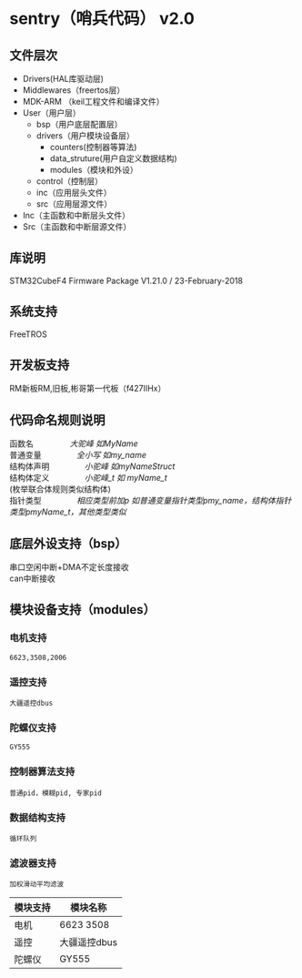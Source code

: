 # sentry（哨兵代码）   v2.0
## 文件层次
+ Drivers(HAL库驱动层)
+ Middlewares（freertos层）
+ MDK-ARM （keil工程文件和编译文件）
+ User（用户层）
  - bsp（用户底层配置层）
  - drivers（用户模块设备层）
    * counters(控制器等算法)
    * data_struture(用户自定义数据结构)
    * modules（模块和外设）
  - control（控制层）
  - inc（应用层头文件）
  - src（应用层源文件）
+ Inc（主函数和中断层头文件）
+ Src（主函数和中断层源文件）
## 库说明
STM32CubeF4 Firmware Package V1.21.0 / 23-February-2018
## 系统支持
FreeTROS
## 开发板支持
RM新板RM,旧板,彬哥第一代板（f427IIHx）
## 代码命名规则说明
 函数名 &ensp;&ensp;&ensp;&ensp;&ensp;&ensp;&ensp;&ensp; *大驼峰 如MyName*<br>
 普通变量  &ensp;  &ensp;  &ensp;  &ensp;&ensp;&ensp; *全小写 如my_name*<br>
 结构体声明  &ensp;  &ensp;  &ensp;  &ensp;&ensp;&ensp; *小驼峰 如myNameStruct*<br>
 结构体定义 &ensp;  &ensp;  &ensp;  &ensp; &ensp;&ensp;*小驼峰_t 如 myName_t*<br>
 (枚举联合体规则类似结构体)<br>
 指针类型 &ensp;  &ensp;  &ensp;  &ensp;&ensp;&ensp; *相应类型前加p 如普通变量指针类型pmy_name，结构体指针类型pmyName_t，其他类型类似*<br>
## 底层外设支持（bsp）
 串口空闲中断+DMA不定长度接收<br>
 can中断接收
##	模块设备支持（modules）
###	电机支持
	6623,3508,2006
###	遥控支持
	大疆遥控dbus
### 陀螺仪支持
	GY555
### 控制器算法支持
	普通pid，模糊pid, 专家pid
### 数据结构支持
	循环队列
### 滤波器支持
	加权滑动平均滤波

模块支持|模块名称
-|-
电机|6623  3508
遥控|大疆遥控dbus
陀螺仪|GY555

